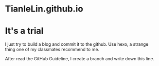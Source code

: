 # TianleLin.github.io

# It's a trial

I just try to build a blog and commit it to the github.
Use hexo, a strange thing one of my classmates recommend to me.

After read the GitHub Guideline, I create a branch and write down this line.
